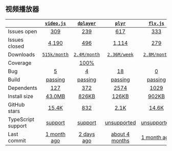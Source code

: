 ## 视频播放器
|   | [`video.js`][b0] | [`dplayer`][r0] | [`plyr`][n0] | [`flv.js`][k0] | [`hls.js`][a0] |
|---|:---:|:---:|:----:|:----:|:----:|
| Issues open           | [309][IO1] | [239][IO2] | [617][IO3] | [333][IO4] | [97][IO5] |
| Issues closed         | [4,190][IC1] | [496][IC2] | [1,114][IC3] | [279][IC4] | [1967][IC5] |
| Downloads             | [`515k/month`][DL1] | [`2.4M/month`][DL2] | [`2.36M/week`][DL3] | [`2.8M/month`][DL4] | [`23.19K/week`][DL5] |
| Coverage              |  | [100%][cover2] |  |  |  |
| Bug              | [5][bug1] | [4][bug2] | [18][bug3] | [0][bug4] |  |
| Build                 | [passing][bd1] | [passing][bd2] | [passing][bd3] | [passing][bd4] | [unknown][bd5] |
| Dependents            | [127][dep1] | [372][dep2] | [2574][dep3] | [1029][dep4] | [69][dep5] |
| Install size          | [43.0MB][IS1] | [826KB][IS2] | [126KB][IS3] | [902KB][IS4] | [38.4MB][IS5] |
| GitHub stars          | [15.4K][stars1] | [832][stars2] | [2.1K][stars3] | [14.6K][stars4] | [1.5K][stars5] |
| TypeScript support    | [support][TS1] | [support][TS2] | [unsupported][TS3] | [unsupported][TS4] | [support][TS5] |
| Last commit           | [1 month ago][commits1] | [2 days ago][commits2] | [about 4 months][commits3] | [1 month ago][commits4] | [about 5 hourss][commits5] |

[b0]: https://github.com/videojs/video.js
[r0]: https://github.com/DIYgod/DPlayer
[n0]: https://github.com/sampotts/plyr
[k0]: https://github.com/Bilibili/flv.js
[a0]: https://github.com/video-dev/hls.js

[IO1]: https://github.com/videojs/video.js/issues
[IO2]: https://github.com/DIYgod/DPlayer/issues
[IO3]: https://github.com/sampotts/plyr/issues
[IO4]: https://github.com/bilibili/flv.js/issues
[IO5]: https://github.com/video-dev/hls.js/issues
[IC1]: https://github.com/videojs/video.js/issues
[IC2]: https://github.com/DIYgod/DPlayer/issues
[IC3]: https://github.com/sampotts/plyr/issues
[IC4]: https://github.com/bilibili/flv.js/issues
[IC5]: https://github.com/video-dev/hls.js/issues

[DL1]: https://www.npmjs.com/package/handsontable
[DL2]: https://www.npmjs.com/package/rc-table
[DL3]: https://www.npmjs.com/package/cli-table
[DL4]: https://www.npmjs.com/package/react-table
[DL5]: https://www.npmjs.com/package/@ant-design/pro-table

[cover2]: https://codecov.io/gh/react-component/table/branch/master

[bd1]: https://travis-ci.org/github/handsontable/handsontable
[bd2]: https://travis-ci.org/github/react-component/table
[bd3]: https://travis-ci.org/github/Automattic/cli-table
[bd4]: https://travis-ci.org/github/tannerlinsley/react-table
[bd5]: https://travis-ci.org/github/ant-design/pro-components

[bug1]: https://github.com/videojs/video.js/issues?q=is%3Aopen+is%3Aissue+label%3Abug
[bug2]: https://github.com/DIYgod/DPlayer/issues?q=is%3Aopen+is%3Aissue+label%3Abug
[bug3]: https://github.com/sampotts/plyr/issues?q=is%3Aopen+is%3Aissue+label%3ABug
[bug4]: https://github.com/bilibili/flv.js/issues?q=is%3Aopen+is%3Aissue+label%3Abug
[bug5]: https://github.com/video-dev/hls.js/issues?q=is%3Aopen+is%3Aissue+label%3ABug

[dep1]: https://www.npmjs.com/package/handsontable
[dep2]: https://www.npmjs.com/package/rc-table
[dep3]: https://www.npmjs.com/package/cli-table
[dep4]: https://www.npmjs.com/package/react-table
[dep5]: https://www.npmjs.com/package/@ant-design/pro-table

[IS1]: https://packagephobia.com/result?p=handsontable
[IS2]: https://packagephobia.com/result?p=rc-table
[IS3]: https://packagephobia.com/result?p=cli-table
[IS4]: https://packagephobia.com/result?p=react-table
[IS5]: https://packagephobia.com/result?p=@ant-design/pro-table

[stars1]: https://github.com/handsontable/handsontable/stargazers
[stars2]: https://github.com/react-component/table/stargazers
[stars3]: https://github.com/Automattic/cli-table/stargazers
[stars4]: https://github.com/tannerlinsley/react-table/stargazers
[stars5]: https://github.com/ant-design/pro-components/stargazers

[TS1]: https://github.com/handsontable/handsontable/search?l=typescript
[TS2]: https://github.com/react-component/table/search?l=typescript
[TS3]: https://github.com/Automattic/cli-table/search?l=JavaScript
[TS4]: https://github.com/tannerlinsley/react-table/search?l=javascript
[TS5]: https://github.com/ant-design/pro-components/search?l=typescript

[commits1]: https://github.com/handsontable/handsontable/commits
[commits2]: https://github.com/react-component/table/commits
[commits3]: https://github.com/Automattic/cli-table/commits
[commits4]: https://github.com/tannerlinsley/react-table/commits
[commits5]: https://github.com/ant-design/pro-components/commits





